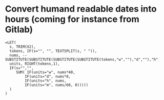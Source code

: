 # Convert humand readable dates into hours (coming for instance from Gitlab)
```
=LET(
  s, TRIM(X2),
  tokens, IF(s="", "", TEXTSPLIT(s, " ")),
  nums, --SUBSTITUTE(SUBSTITUTE(SUBSTITUTE(SUBSTITUTE(tokens,"w",""),"d",""),"h",""),"m",""),
  units, RIGHT(tokens,1),
  IF(s="","",
     SUM( IF(units="w", nums*40,
         IF(units="d", nums*8,
         IF(units="h", nums,
         IF(units="m", nums/60, 0)))))
  )
)
```
